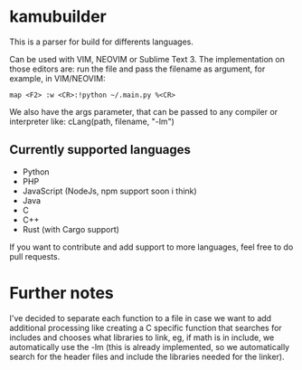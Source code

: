 # kamubuilder

This is a parser for build for differents languages.

Can be used with VIM, NEOVIM or Sublime Text 3. The implementation on those editors are: run the file and pass the filename as argument, for example, in VIM/NEOVIM:

    map <F2> :w <CR>:!python ~/.main.py %<CR>

We also have the args parameter, that can be passed to any compiler or interpreter like:
cLang(path, filename, "-lm")

## Currently supported languages
  - Python
  - PHP
  - JavaScript (NodeJs, npm support soon i think)
  - Java
  - C
  - C++
  - Rust (with Cargo support)

If you want to contribute and add support to more languages, feel free to do pull requests.

# Further notes
I've decided to separate each function to a file in case we want to add additional processing like creating a C specific function that searches for includes and chooses what libraries to link, eg, if math is in include, we automatically use the -lm (this is already implemented, so we automatically search for the header files and include the libraries needed for the linker).
